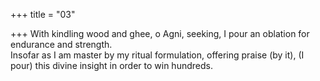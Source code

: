 +++
title = "03"

+++
With kindling wood and ghee, o Agni, seeking, I pour an oblation for  endurance and strength.  
Insofar as I am master by my ritual formulation, offering praise (by it),  (I pour) this divine insight in order to win hundreds.  